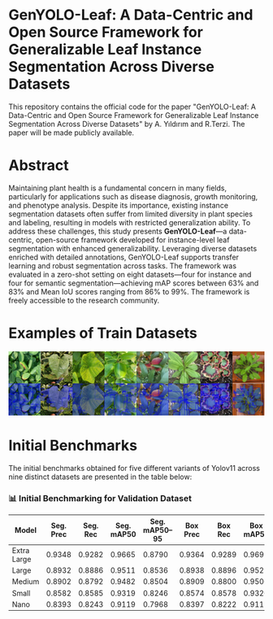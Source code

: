 # GenYOLO-Leaf: A Data-Centric and Open Source Framework for Generalizable Leaf Instance Segmentation Across Diverse Datasets
This repository contains the official code for the paper "GenYOLO-Leaf: A Data-Centric and Open Source Framework for Generalizable Leaf Instance Segmentation Across Diverse Datasets" by A. Yıldırım and R.Terzi. The paper will be made publicly available.
# Abstract
Maintaining plant health is a fundamental concern in many fields, particularly for applications such as disease diagnosis, growth monitoring, and phenotype analysis. Despite its importance, existing instance segmentation datasets often suffer from limited diversity in plant species and labeling, resulting in models with restricted generalization ability. To address these challenges, this study presents **GenYOLO-Leaf**—a data-centric, open-source framework developed for instance-level leaf segmentation with enhanced generalizability. Leveraging diverse datasets enriched with detailed annotations, GenYOLO-Leaf supports transfer learning and robust segmentation across tasks. The framework was evaluated in a zero-shot setting on eight datasets—four for instance and four for semantic segmentation—achieving mAP scores between 63% and 83% and Mean IoU scores ranging from 86% to 99%. The framework is freely accessible to the research community.

# Examples of Train Datasets
![Train Images and labels](train_sets.jpg)
# Initial Benchmarks
The initial benchmarks obtained for five different variants of Yolov11 across nine distinct datasets are presented in the table below:
### 📊 Initial Benchmarking for Validation Dataset

| **Model**     | **Seg. Prec** | **Seg. Rec** | **Seg. mAP50** | **Seg. mAP50–95** | **Box Prec** | **Box Rec** | **Box mAP50** | **Box mAP50–95** |
|---------------|---------------|--------------|----------------|-------------------|--------------|-------------|----------------|-------------------|
| Extra Large   | 0.9348        | 0.9282       | 0.9665         | 0.8790            | 0.9364       | 0.9289      | 0.9692         | 0.9141            |
| Large         | 0.8932        | 0.8886       | 0.9511         | 0.8536            | 0.8938       | 0.8896      | 0.9529         | 0.8861            |
| Medium        | 0.8902        | 0.8792       | 0.9482         | 0.8504            | 0.8909       | 0.8800      | 0.9500         | 0.8810            |
| Small         | 0.8582        | 0.8585       | 0.9319         | 0.8246            | 0.8574       | 0.8578      | 0.9320         | 0.8522            |
| Nano          | 0.8393        | 0.8243       | 0.9119         | 0.7968            | 0.8397       | 0.8222      | 0.9117         | 0.8218            |
